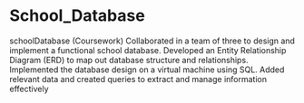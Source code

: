 # School_Database
schoolDatabase (Coursework)
Collaborated in a team of three to design and implement a functional school database. Developed an Entity Relationship Diagram (ERD) to map out database structure and relationships. Implemented the database design on a virtual machine using SQL. Added relevant data and created queries to extract and manage information effectively
